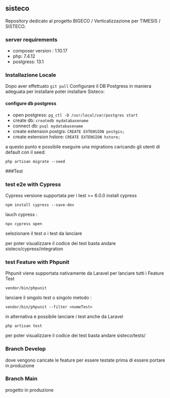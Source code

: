 ## sisteco
Repository dedicato al progetto BIGECO / Verticalizzazione per TIMESIS / SISTECO. 

### server requirements 
- composer version : 1.10.17
- php: 7.4.12
- postgress: 13.1

### Installazione Locale
Dopo aver effettuato ```git pull``` Configurare il DB Postgress in maniera adeguata per installare poter installare Sisteco:

#### configure db postgress 
- open postgress: ```pg_ctl -D /usr/local/var/postgres start```
- create db: ```createdb mydatabasename```
- connect db: ```psql mydatabasename```
- create estension postgis: ```CREATE EXTENSION postgis;```
- create estension hstore: ```CREATE EXTENSION hstore;```

a questo punto e possibile eseguire una migrations caricando gli utenti di default con il seed:
```
php artisan migrate --seed
```

###Test 

### test e2e with Cypress 
Cypress versione supportata per i test >= 6.0.0
install cypress
```
npm install cypress --save-dev
```
lauch cypress : 
```
npx cypress open
```
selezionare il test o i test da lanciare

per poter visualizzare il codice dei test basta andare sisteco/cypress/integration

### test Feature with Phpunit 
Phpunit viene supportata nativamente da Laravel
per lanciare tutti i Feature Test
```
vendor/bin/phpunit
```
lanciare il singolo test o singolo metodo : 
```
vendor/bin/phpunit --filter <nomeTest>
```
in alternativa e possibile lanciare i test anche da Laravel
```
php artisan test
```
per poter visualizzare il codice dei test basta andare sisteco/tests/

### Branch Develop
dove vengono caricate le feature per essere testate prima di essere portare in produzione

### Branch Main
progetto in produzione 











